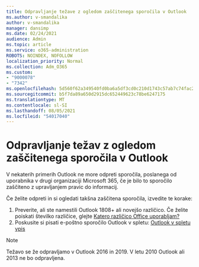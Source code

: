 ```yaml
---
title: Odpravljanje težave z ogledom zaščitenega sporočila v Outlook
ms.author: v-smandalika
author: v-smandalika
manager: dansimp
ms.date: 02/24/2021
audience: Admin
ms.topic: article
ms.service: o365-administration
ROBOTS: NOINDEX, NOFOLLOW
localization_priority: Normal
ms.collection: Adm_O365
ms.custom:
- "9000078"
- "7342"
ms.openlocfilehash: 5d560f62a349540fd0ba6a5df3cd0c210d1743c57ab7c74fac2967a90be23c80
ms.sourcegitcommit: b5f7da89a650d2915dc652449623c78be6247175
ms.translationtype: MT
ms.contentlocale: sl-SI
ms.lasthandoff: 08/05/2021
ms.locfileid: "54017040"
---
```

# <a name="fix-problem-viewing-protected-message-in-outlook"></a>Odpravljanje težav z ogledom zaščitenega sporočila v Outlook

V nekaterih primerih Outlook ne more odpreti sporočila, poslanega od uporabnika v drugi organizaciji Microsoft 365, če je bilo to sporočilo zaščiteno z upravljanjem pravic do informacij.

Če želite odpreti in si ogledati takšna zaščitena sporočila, izvedite te korake:

1. Preverite, ali ste namestili Outlook 1808+ ali novejšo različico. Če želite poiskati številko različice, glejte [Katero različico Office uporabljam?](https://support.microsoft.com/office/about-office-what-version-of-office-am-i-using-932788b8-a3ce-44bf-bb09-e334518b8b19)
2. Poskusite si pisati e-poštno sporočilo Outlook v spletu: [Outlook v spletu vpis](https://outlook.office365.com/mail/inbox)

> [!NOTE]
> Težavo se že odpravljamo v Outlook 2016 in 2019. V letu 2010 Outlook ali 2013 ne bo odpravljena.

